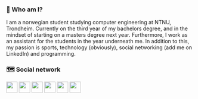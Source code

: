 

### &#128075; Who am I?

I am a norwegian student studying computer engineering at NTNU, Trondheim. Currently on the third year of my bachelors degree, and in the mindset of starting on a masters degree next year. Furthermore, I work as an assistant for the students in the year underneath me. In addition to this, my passion is sports, technology (obviously), social networking (add me on LinkedIn) and programming.

### &#128506; Social network

<link rel="stylesheet" type="text/css" media="all" href="css/social-circles.css">
<div>
<a href="https://www.martinnilsen.no" target="_blank" title="Portfolio and personal website"><img src="https://image.flaticon.com/icons/svg/2150/2150395.svg" width="30px" ></a>
<a href="https://github.com/Martinnilsen99" target="_blank" title="GitHub profile"><img src="https://image.flaticon.com/icons/svg/2111/2111425.svg" width="30px" ></a>
<a href="https://www.linkedin.com/in/martinnilsen99/" target="_blank" title="LinkedIn profile"><img src="https://image.flaticon.com/icons/svg/174/174857.svg" width="30px" ></a>
<a href="https://www.facebook.com/Martinnilsen99/" target="_blank" title="Facebook profile"><img src="https://image.flaticon.com/icons/svg/174/174848.svg" width="30px" ></a>
<a href="https://www.instagram.com/martinnilsen99/" target="_blank" title="Instagram profile"><img src="https://image.flaticon.com/icons/svg/2111/2111463.svg" width="30px" ></a>
<a href="https://www.youtube.com/channel/UCxyROQQeUpa44IEeC5oJuhQ" target="_blank" title="YouTube channel"><img src="https://image.flaticon.com/icons/svg/1384/1384060.svg" width="30px" ></a>
</div>


